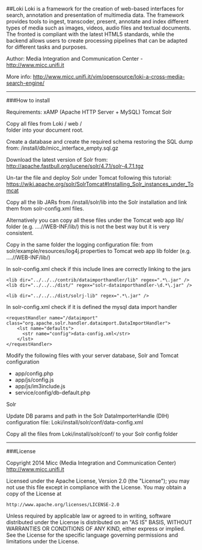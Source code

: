 ##Loki 
Loki is a framework for the creation of web-based interfaces for search, annotation and presentation of multimedia data.
The framework provides tools to ingest, transcoder, present, annotate and index different types of media such as images, videos, audio files and textual documents. The fronted is compliant with the latest HTML5 standards, while the backend allows users to create processing pipelines that can be adapted for different tasks and purposes.

Author: Media Integration and Communication Center - http://www.micc.unifi.it

More info: http://www.micc.unifi.it/vim/opensource/loki-a-cross-media-search-engine/

---
###How to install


Requirements:
xAMP (Apache HTTP Server + MySQL)
Tomcat 
Solr


Copy all files from 
Loki / web /  
folder into your document root.

Create a database and create the required schema restoring the SQL dump from:
/install/db/micc_interface_empty.sql.gz

Download the latest version of Solr from:
http://apache.fastbull.org/lucene/solr/4.7.1/solr-4.7.1.tgz

Un-tar the file and deploy Solr under Tomcat following this tutorial:
https://wiki.apache.org/solr/SolrTomcat#Installing_Solr_instances_under_Tomcat

Copy all the lib JARs from
/install/solr/lib
into the Solr installation and link them from solr-config.xml files.

Alternatively you can copy all these files under the Tomcat web app lib/ folder (e.g. ….//WEB-INF/lib/) this is not the best way but it is very consistent.

Copy in the same folder the logging configuration file: from
 solr/example/resources/log4j.properties to Tomcat web app lib folder (e.g. ….//WEB-INF/lib/)


In solr-config.xml check if this include lines are correctly linking to the jars
```
<lib dir="../../../contrib/dataimporthandler/lib" regex=".*\.jar" />
<lib dir="../../../dist/" regex="solr-dataimporthandler-\d.*\.jar" />

<lib dir="../../../dist/solrj-lib" regex=".*\.jar" />
```
In solr-config.xml check if it is defined the mysql data import handler
```
<requestHandler name="/dataimport" class="org.apache.solr.handler.dataimport.DataImportHandler">
    <lst name="defaults">
      <str name="config">data-config.xml</str>
    </lst>
</requestHandler>
```

Modify the following files with your server database, Solr and Tomcat configuration
- app/config.php
- app/js/config.js
- app/js/im3include.js
- service/config/db-default.php


Solr

Update DB params and path in the Solr DataImporterHandle (DIH) configuration file:
Loki/install/solr/conf/data-config.xml

Copy all the files from Loki/install/solr/conf/ to your Solr config folder


---
###License

Copyright 2014 Micc (Media Integration and Communication Center) http://www.micc.unifi.it

Licensed under the Apache License, Version 2.0 (the "License");
you may not use this file except in compliance with the License.
You may obtain a copy of the License at

    http://www.apache.org/licenses/LICENSE-2.0

Unless required by applicable law or agreed to in writing, software
distributed under the License is distributed on an "AS IS" BASIS,
WITHOUT WARRANTIES OR CONDITIONS OF ANY KIND, either express or implied.
See the License for the specific language governing permissions and
limitations under the License.
